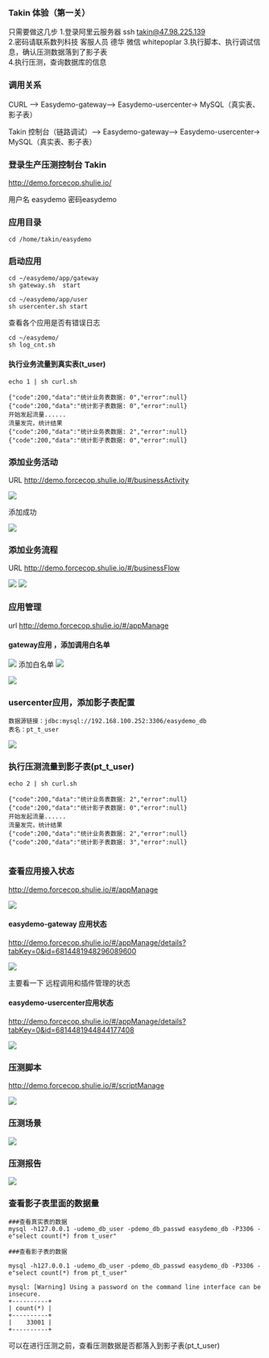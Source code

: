 ### Takin 体验（第一关） 

只需要做这几步
1.登录阿里云服务器 ssh takin@47.98.225.139   
2.密码请联系数列科技 客服人员 德华   微信 whitepoplar
3.执行脚本、执行调试信息，确认压测数据落到了影子表  
4.执行压测，查询数据库的信息  

### 调用关系

CURL --> Easydemo-gateway--> Easydemo-usercenter-> MySQL（真实表、影子表）

Takin 控制台（链路调试）--> Easydemo-gateway--> Easydemo-usercenter-> MySQL（真实表、影子表）


### 登录生产压测控制台 Takin
http://demo.forcecop.shulie.io/  

用户名 easydemo 密码easydemo


### 应用目录
    cd /home/takin/easydemo 


### 启动应用 

```
cd ~/easydemo/app/gateway
sh gateway.sh  start

cd ~/easydemo/app/user
sh usercenter.sh start
```

查看各个应用是否有错误日志

```
cd ~/easydemo/
sh log_cnt.sh
```

#### 执行业务流量到真实表(t_user)    
```
echo 1 | sh curl.sh

{"code":200,"data":"统计业务表数据: 0","error":null}
{"code":200,"data":"统计影子表数据: 0","error":null}
开始发起流量......
流量发完，统计结果
{"code":200,"data":"统计业务表数据: 2","error":null}
{"code":200,"data":"统计影子表数据: 0","error":null}

``` 
### 添加业务活动

URL http://demo.forcecop.shulie.io/#/businessActivity

![](images/round1-add-item.png)

添加成功

![](images/round1-item-list.png)

### 添加业务流程

URL http://demo.forcecop.shulie.io/#/businessFlow

![](images/roud2_save_process_1.png)
![](images/roud2_save_process_2.png)

### 应用管理
url http://demo.forcecop.shulie.io/#/appManage

#### gateway应用 ，添加调用白名单

![](images/round1-gateway-add-white.png)
添加白名单
![](images/round1-gateway-add-white-2.png)

![](images/round1-gateway-add-white-3.png)


### usercenter应用，添加影子表配置

```
数据源链接：jdbc:mysql://192.168.100.252:3306/easydemo_db
表名：pt_t_user

```

![](images/round2_add_mirror_table.png)


### 执行压测流量到影子表(pt_t_user)
``` 
echo 2 | sh curl.sh

{"code":200,"data":"统计业务表数据: 2","error":null}
{"code":200,"data":"统计影子表数据: 0","error":null}
开始发起流量......
流量发完，统计结果
{"code":200,"data":"统计业务表数据: 2","error":null}
{"code":200,"data":"统计影子表数据: 3","error":null}
 
```

### 查看应用接入状态 

http://demo.forcecop.shulie.io/#/appManage

![](images/1_applist.png)


#### easydemo-gateway 应用状态

http://demo.forcecop.shulie.io/#/appManage/details?tabKey=0&id=6814481948296089600

![](images/2_app_gateway_remote.png)


主要看一下 远程调用和插件管理的状态

#### easydemo-usercenter应用状态
http://demo.forcecop.shulie.io/#/appManage/details?tabKey=0&id=6814481944844177408


![](images/3_app_gateway_plugin.png)



### 压测脚本
http://demo.forcecop.shulie.io/#/scriptManage

![](images/script_list.png)

### 压测场景

![](images/pressureTestScene.png)

### 压测报告

![](images/perform_result.png)



### 查看影子表里面的数据量

```
###查看真实表的数据
mysql -h127.0.0.1 -udemo_db_user -pdemo_db_passwd easydemo_db -P3306 -e"select count(*) from t_user"

###查看影子表的数据

mysql -h127.0.0.1 -udemo_db_user -pdemo_db_passwd easydemo_db -P3306 -e"select count(*) from pt_t_user"

mysql: [Warning] Using a password on the command line interface can be insecure.
+----------+
| count(*) |
+----------+
|    33001 |
+----------+
```
可以在进行压测之前，查看压测数据是否都落入到影子表(pt_t_user)

